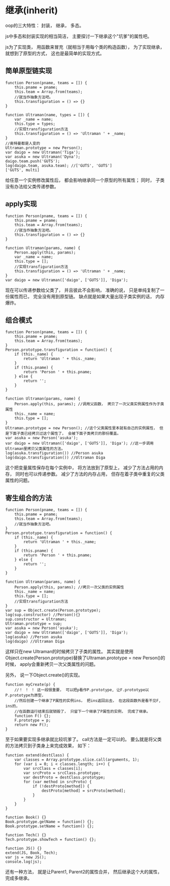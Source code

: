# 继承(inherit)

oop的三大特性： 封装， 继承， 多态。 

js中多态和封装实现的相当简洁， 主要探讨一下继承这个"坑爹"的属性吧。 

js为了实现类， 用函数来冒充（就相当于用每个类的构造函数）， 为了实现继承， 就想到了原型的方式， 这也是最简单的实现方式。 

## 简单原型链实现

    function Person(pname, teams = []) {
        this.pname = pname; 
        this.team = Array.from(teams); 
        //就当作抽象方法吧。 
        this.transfiguration = () => {}
    }

    function Ultraman(name, types = []) {
        var _name = name; 
        this.type = types; 
        //实现transfiguration方法
        this.transfiguration = () => 'Ultraman ' + _name; 
    }
    //奥特曼都是人变的
    Ultraman.prototype = new Person(); 
    var daigo = new Ultraman('Tiga'); 
    var asuka = new Ultraman('Dyna'); 
    daigo.team.push('GUTS'); 
    log(daigo.team, asuka.team); //['GUTS', 'GUTS']
    ['GUTS', multi]

给任意一个实例修改属性后， 都会影响继承同一个原型的所有属性； 同时， 子类没有办法给父类传递参数。 

## apply实现

    function Person(pname, teams = []) {
        this.pname = pname; 
        this.team = Array.from(teams); 
        //就当作抽象方法吧。 
        this.transfiguration = () => {}
    }

    function Ultraman(params, name) {
        Person.apply(this, params); 
        var _name = name; 
        this.type = []; 
        //实现transfiguration方法
        this.transfiguration = () => 'Ultraman ' + _name; 
    }
    var daigo = new Ultraman(['daigo', ['GUTS']], 'Diga'); 

现在可以传递参数给父类了， 并且彼此不会影响， 准确的说， 只是单纯复制了一份属性而已， 完全没有用到原型链。 缺点就是如果大量出现子类实例的话， 内存爆炸。 

## 组合模式

    function Person(pname, teams = []) {
        this.pname = pname; 
        this.team = Array.from(teams); 
    }
    Person.prototype.transfiguration = function() {
        if (this._name) {
            return 'Ultraman ' + this._name; 
        }
        if (this.pname) {
            return 'Person ' + this.pname; 
        } else {
            return ''; 
        }
    }

    function Ultraman(params, name) {
        Person.apply(this, params); //调用父函数， 拷贝了一次父类实例属性作为子类属性
        this._name = name; 
        this.type = []; 
    }
    Ultraman.prototype = new Person(); //这个父类属性里本就有自己的实例属性， 但是下面子类已经拷贝过这个属性了， 会被下面子类拷贝的那份覆盖。 
    var asuka = new Person('asuka'); 
    var daigo = new Ultraman(['daigo', ['GUTS']], 'Diga'); //这一步调用Ultraman里拷贝父类属性的方法。 
    log(asuka.transfiguration()) //Person asuka
    log(daigo.transfiguration()) //Ultraman Diga

这个把变量属性保存在每个实例中， 将方法放到了原型上， 减少了方法占用的内存， 同时也可以传递参数。 减少了方法的内存占用， 但存在着子类中重复的父类属性的问题。 

## 寄生组合的方法

    function Person(pname, teams = []) {
        this.pname = pname; 
        this.team = Array.from(teams); 
        //就当作抽象方法吧。 
    }
    Person.prototype.transfiguration = function() {
        if (this._name) {
            return 'Ultraman ' + this._name; 
        }
        if (this.pname) {
            return 'Person ' + this.pname; 
        } else {
            return ''; 
        }
    }

    function Ultraman(params, name) {
        Person.apply(this, params); //拷贝一次父类的实例属性
        this._name = name; 
        this.type = []; 
        //实现transfiguration方法
    }
    var sup = Object.create(Person.prototype); 
    log(sup.constructor) //Person(){}
    sup.constructor = Ultraman; 
    Ultraman.prototype = sup; 
    var asuka = new Person('asuka'); 
    var daigo = new Ultraman(['daigo', ['GUTS']], 'Diga'); 
    log(asuka) //Person asuka
    log(daigo) //Ultraman Diga

这样只在new Ultraman的时候拷贝了子类的属性。 其实就是使用Object.create(Person.prototype)替换了Ultraman.prototype = new Person()的时候， apply会重新拷贝一次父类属性的问题。 

另外， 说一下Object.create()的实现。 

    function myCreate(p) {
        //！ ！ ！ 这一段很重要， 可以把p看作P.prototype, 让F.prototype以P.prototype为原型， 
        //然后创建一个继承了P属性的实例ins， 把ins返回出去， 在这段函数外是看不见F, ins的， 
        //在函数运行结束后就销毁了， 只留下一个继承了P属性的实例， 完成了继承。 
        function F() {}; 
        F.prototype = p; 
        return new F(); 
    }

至于如果要实现多继承就比较坑爹了。 call方法是一定可以的。 要么就是将父类的方法拷贝到子类身上来完成效果， 如下： 

    function extend(destClass) {
        var classes = Array.prototype.slice.call(arguments, 1); 
        for (var i = 0; i < classes.length; i++) {
            var srcClass = classes[i]; 
            var srcProto = srcClass.prototype; 
            var destProto = destClass.prototype; 
            for (var method in srcProto) {
                if (!destProto[method]) {
                    destProto[method] = srcProto[method]; 
                }
            }
        }
    }

    function Book() {}
    Book.prototype.getName = function() {}; 
    Book.prototype.setName = function() {}; 

    function Tech() {}
    Tech.prototype.showTech = function() {}; 

    function JS() {}
    extend(JS, Book, Tech); 
    var js = new JS(); 
    console.log(js); 

还有一种方法， 就是让Parent1, Parent2的属性合并， 然后继承这个大的属性， 完成多继承。 

